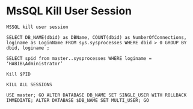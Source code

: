 # MsSQL Kill User Session

`MSSQL kill user session`

`SELECT DB_NAME(dbid) as DBName, COUNT(dbid) as NumberOfConnections, loginame as LoginName FROM sys.sysprocesses WHERE dbid > 0 GROUP BY dbid, loginame ;`

`SELECT spid from master..sysprocesses WHERE loginame = ‘HABIB\Administrator’`

`Kill $PID`

`KILL ALL SESSIONS`

`USE master; GO ALTER DATABASE DB_NAME SET SINGLE_USER WITH ROLLBACK IMMEDIATE; ALTER DATABASE $DB_NAME SET MULTI_USER; GO`

